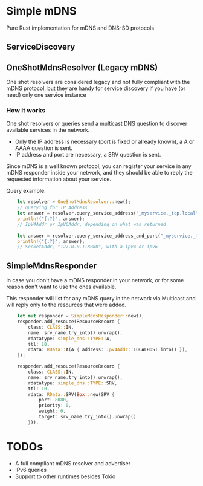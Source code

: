 # Simple mDNS

Pure Rust implementation for mDNS and DNS-SD protocols
## ServiceDiscovery


## OneShotMdnsResolver (Legacy mDNS)
One shot resolvers are considered legacy and not fully compliant with the mDNS protocol, but they are handy for service discovery if you have (or need) only one service instance

### How it works
One shot resolvers or queries send a multicast DNS question to discover available services in the network.  
- Only the IP address is necessary (port is fixed or already known), a A or AAAA question is sent.
- IP address and port are necessary, a SRV question is sent.

Since mDNS is a well known protocol, you can register your service in any mDNS responder inside your network, and they should be able to reply the requested information about your service.

Query example:
```rust
    let resolver = OneShotMdnsResolver::new();
    // querying for IP Address
    let answer = resolver.query_service_address("_myservice._tcp.local").await.unwrap();
    println!("{:?}", answer);
    // IpV4Addr or IpV6Addr, depending on what was returned
    
    let answer = resolver.query_service_address_and_port("_myservice._tcp.local").await.unwrap();
    println!("{:?}", answer);
    // SocketAddr, "127.0.0.1:8080", with a ipv4 or ipv6
```

## SimpleMdnsResponder
In case you don't have a mDNS responder in your network, or for some reason don't want to use the ones available.

This responder will list for any mDNS query in the network via Multicast and will reply only to the resources that were added.

```rust
    let mut responder = SimpleMdnsResponder::new();
    responder.add_resouce(ResourceRecord { 
        class: CLASS::IN, 
        name: srv_name.try_into().unwrap(),
        rdatatype: simple_dns::TYPE::A,
        ttl: 10,
        rdata: RData::A(A { address: Ipv4Addr::LOCALHOST.into() }), 
    });

    responder.add_resouce(ResourceRecord { 
        class: CLASS::IN, 
        name: srv_name.try_into().unwrap(),
        rdatatype: simple_dns::TYPE::SRV,
        ttl: 10,
        rdata: RData::SRV(Box::new(SRV {  
            port: 8080,
            priority: 0,
            weight: 0,
            target: srv_name.try_into().unwrap()
        })), 
```

# TODOs
- A full compliant mDNS resolver and advertiser
- IPv6 queries
- Support to other runtimes besides Tokio
